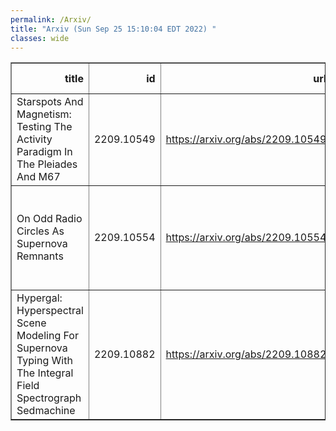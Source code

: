 ```yaml
---
permalink: /Arxiv/
title: "Arxiv (Sun Sep 25 15:10:04 EDT 2022) "
classes: wide
---
```

<table border="1" class="dataframe">
  <thead>
    <tr style="text-align: right;">
      <th>title</th>
      <th>id</th>
      <th>url</th>
      <th>authors</th>
      <th>Local Authors</th>
    </tr>
  </thead>
  <tbody>
    <tr>
      <td>Starspots And Magnetism: Testing The Activity Paradigm In The Pleiades   And M67</td>
      <td>2209.10549</td>
      <td><a href="https://arxiv.org/abs/2209.10549" target="_blank">https://arxiv.org/abs/2209.10549</a></td>
      <td>Lyra Cao, Marc H. Pinsonneault</td>
      <td>Lyra Cao, Marc Pinsonneault</td>
    </tr>
    <tr>
      <td>On Odd Radio Circles As Supernova Remnants</td>
      <td>2209.10554</td>
      <td><a href="https://arxiv.org/abs/2209.10554" target="_blank">https://arxiv.org/abs/2209.10554</a></td>
      <td>Sumit K. Sarbadhicary, Todd A. Thompson, Laura A. Lopez, Smita Mathur</td>
      <td>Laura Lopez, Smita Mathur, Sumit Sarbadhicary, Todd A. Thompson, Todd Thompson</td>
    </tr>
    <tr>
      <td>Hypergal: Hyperspectral Scene Modeling For Supernova Typing With The   Integral Field Spectrograph Sedmachine</td>
      <td>2209.10882</td>
      <td><a href="https://arxiv.org/abs/2209.10882" target="_blank">https://arxiv.org/abs/2209.10882</a></td>
      <td>J. Lezmy, Y. Copin, M. Rigault, M. Smith, J. D. Neill</td>
      <td>Michael Rizzo Smith</td>
    </tr>
  </tbody>
</table>